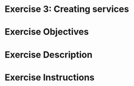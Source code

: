 

# Exercise 3: Creating services


# Exercise Objectives

# Exercise Description

# Exercise Instructions